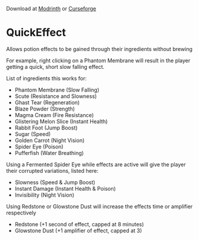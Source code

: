 Download at [Modrinth](https://modrinth.com/mod/quickeffect) or [Curseforge](https://legacy.curseforge.com/minecraft/mc-mods/quick-effect/files)

# QuickEffect
 
Allows potion effects to be gained through their ingredients without brewing

For example, right clicking on a Phantom Membrane will result in the player getting a quick, short slow falling effect.

List of ingredients this works for:

- Phantom Membrane (Slow Falling)  
- Scute (Resistance and Slowness)  
- Ghast Tear (Regeneration)  
- Blaze Powder (Strength)  
- Magma Cream (Fire Resistance)  
- Glistering Melon Slice (Instant Health)  
- Rabbit Foot (Jump Boost)  
- Sugar (Speed)  
- Golden Carrot (Night Vision)  
- Spider Eye (Poison)  
- Pufferfish (Water Breathing)
  
Using a Fermented Spider Eye while effects are active will give the player their corrupted variations, listed here:

- Slowness (Speed & Jump Boost)  
- Instant Damage (Instant Health & Poison)  
- Invisibility (Night Vision)
  
Using Redstone or Glowstone Dust will increase the effects time or amplifier respectively

- Redstone (+1 second of effect, capped at 8 minutes)  
- Glowstone Dust (+1 amplifier of effect, capped at 3)  
